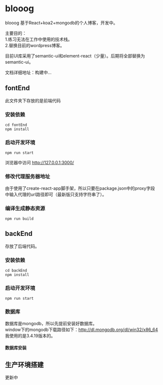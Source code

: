 # blooog
blooog
基于React+koa2+mongodb的个人博客，开发中。

主要目的：  
1.练习无法在工作中使用的技术栈。  
2.替换目前的wordpress博客。

目前UI库采用了semantic-ui和element-react（少量）。后期将全部替换为semantic-ui。

文档详细地址：构建中...

## fontEnd
此文件夹下存放的是前端代码

### 安装依赖
```
cd fontEnd
npm install
```
### 启动开发环境
```
npm run start
```
浏览器中访问 http://127.0.0.1:3000/
### 修改代理服务器地址
由于使用了create-react-app脚手架，所以只要在package.json中的proxy字段中输入代理的url路径即可（最新版只支持字符串了）。
### 编译生成静态资源
```
npm run build
```

## backEnd
存放了后端代码。
### 安装依赖
```
cd backEnd
npm install
```
### 启动开发环境
```
npm run start
```
### 数据库
数据库是mongodb，所以先提前安装好数据库。  
window下的mongodb下载路径如下：http://dl.mongodb.org/dl/win32/x86_64  
我使用的是3.4.19版本的。

#### 数据库安装


## 生产环境搭建

更新中
